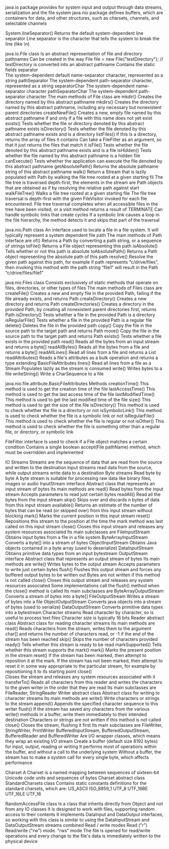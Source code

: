 java.io package provides for system input and output through data streams, serialization and the file system
java.nio package defines buffers, which are containers for data, and other structures, such as charsets, channels, and selectable channels

System.lineSeparator()
  Returns the default system-dependent line separator 
    Line separator is the character that tells the system to break the line (like \n)

java.io.File class
  Is an abstract representation of file and directory pathnames
  Can be created in the way
    File file = new File("testDirectory"); // testDirectory is converted into an abstract pathname
  Contains the static fields
    separator  
      The system-dependent default name-separator character, represented as a string
    pathSeparator
      The system-dependent path-separator character, represented as a string
    separatorChar
      The system-dependent name-separator character
    pathSeparatorChar
      The system-dependent path-separator character
  The main methods of File class are
    mkdir()
      Creates the directory named by this abstract pathname
    mkdirs()
      Creates the directory named by this abstract pathname, including any necessary but nonexistent parent directories
    createNewFile()
      Creates a new, empty file named by this abstract pathname if and only if a file with this name does not yet exist
    exists()
      Tests whether the file or directory denoted by this abstract pathname exists
    isDirectory()
      Tests whether the file denoted by this abstract pathname exists and is a directory
    listFiles()
      If this is a directory, returns the array of files it contains
      Can take a FileFilter as an argument, so that it just returns the files that match it
    isFile()
      Tests whether the file denoted by this abstract pathname exists and is a file
    isHidden()
      Tests whether the file named by this abstract pathname is a hidden file
    canExecute()
      Tests whether the application can execute the file denoted by this abstract pathname
    getAbsolutePath()
      Returns the absolute pathname string of this abstract pathname
    walk()
      Return a Stream that is lazily populated with Path by walking the file tree rooted at a given starting fil
      The file tree is traversed depth-first, 
        the elements in the stream are Path objects that are obtained as if by resolving the relative path against start
    walkFileTree()
      Walks a file tree rooted at a given starting file
      The file tree traversal is depth-first with the given FileVisitor invoked for each file encountered. 
      File tree traversal completes when all accessible files in the tree have been visited, 
        or a visit method returns a result of TERMINATE
      Can handle symbolic links that create cycles
        If a symbolic link causes a loop in the file hierarchy, the method detects it and skips that part of the traversal
        

java.nio.Path class
  An interface used to locate a file in a file system. It will typically represent a system dependent file path
  The main methods of Path interface are
    of()
      Returns a Path by converting a path string, or a sequence of strings
    toFile()
      Returns a File object representing this path
    isAbsolute()
      Tells whether or not this path is absolute
    toAbsolutePath()
      Returns a Path object representing the absolute path of this path
    resolve()
      Resolve the given path against this path, for example
        if path represents “c/drive/files”, then invoking this method with the path string “file1” will result in the Path “c/drive/files/file1”

java.nio.Files class
  Consists exclusively of static methods that operate on files, directories, or other types of files
  The main methods of Files class are
    createFile()
      Creates a new and empty file in the provided Path, failing if the file already exists, and returns Path
    createDirectory()
      Creates a new directory and returns Path
    createDirectories()
      Creates a directory in the provided Path, by creating all nonexistent parent directories first, returns Path
    isDirectory()
      Tests whether a file in the provided Path is a directory
    isRegularFile()
      Tests whether a file in the provided Path is a regular file
    delete()
      Deletes the file in the provided path
    copy()
      Copy the file in the source path to the target path and returns Path
    move()
      Copy the file in the source path to the target path and returns Path
    exists()
      Tests whether a file exists in the provided path
    read()
      Reads all the bytes from an input stream and returns a byte[]
    readAllBytes()
      Reads all the bytes from a file and returns a byte[]
    readAllLines()
      Read all lines from a file and returns a List<String>
    readAttributes()
      Reads a file's attributes as a bulk operation and returns a type extending BasicFileAttributes
    lines()
      Read all lines from a file as a Stream
      Populates lazily as the stream is consumed
    write()
      Writes bytes to a file
    writeString()
      Write a CharSequence to a file

java.nio.file.attribute.BasicFileAttributes
  Methods
    creationTime()
      This method is used to get the creation time of the file
    lastAccessTime()
      This method is used to get the last access time of the file
    lastModifiedTime()
      This method is used to get the last modified time of the file
    size()
      This method is used to get the size of the file
    isDirectory()
      This method is used to check whether the file is a directory or not
    isSymbolicLink()
      This method is used to check whether the file is a symbolic link or not
    isRegularFile()
      This method is used to check whether the file is regular or not
    isOther()
      This method is used to check whether the file is something other than a regular file, or directory, or symbolic link

FileFilter interface
  Is used to check if a File object matches a certain condition
  Contains a single boolean accept(File pathName) method, which must be overridden and implemented

IO Streams
  Streams are the sequence of data that are read from the source and written to the destination
  Input streams read data from the source, while output streams write data to a destination
  Byte streams
    Read byte by byte
    A byte stream is suitable for processing raw data like binary files, images or audio
    InputStream interface
      Abstract class that represents an input stream of bytes
      Its main methods are
        read()
          Read bytes from the input stream
          Accepts parameters to read just certain bytes
        readAll()
          Read all the bytes from the input stream
        skip()
          Skips over and discards n bytes of data from this input stream
        available()
          Returns an estimate of the number of bytes that can be read (or skipped over) from this input stream without blocking
        mark()
          Marks the current position in this input stream
        reset()
          Repositions this stream to the position at the time the mark method was last called on this input stream
        close()
          Closes this input stream and releases any system resources associated
      Its main subclasses are
        FileInputStream
          Obtains input bytes from a file in a file system
        ByteArrayInputStream
          Converts a byte[] into a stream of bytes
        ObjectInputStream
          Obtains Java objects contained in a byte array (used to deserialize)
        DataInputStream
          Obtains primitive data types from an input bytestream
    OutputStream interface
      Abstract class that represents an output stream of bytes
      Its main methods are
        write()
          Writes bytes to the output stream
          Accepts parameters to write just certain bytes
        flush()
          Flushes this output stream and forces any buffered output bytes to be written out
          Bytes are not written if this method is not called
        close()
          Closes this output stream and releases any system resources associated
          Some implementations call the flush() method when the close() method is called
      Its main subclasses are
        ByteArrayOutputStream          
          Converts a stream of bytes into a byte[] 
        FileOutputStream
          Writes a stream of bytes into a file
        ObjectOutputStream
          Converts java objects into a stream of bytes (used to serialize)
        DataOutputStream
          Converts primitive data types into a bytestream
  Character streams
    Read character by character, so is useful to process text files
    Character size is typically 16 bits
    Reader abstract class
      Abstract class for reading character streams 
      Its main methods are
        read()
          Reads characters from the stream, writes them to the argument char[]
            and returns the number of characters read, or -1 if the end of the stream has been reached
        skip()
          Skips the number of characters provided
        ready()
          Tells whether this stream is ready to be read
        markSupported()
          Tells whether this stream supports the mark()
        mark()
          Marks the present position in the stream
        reset()
          If the stream has been marked, then attempt to reposition it at the mark. 
          If the stream has not been marked, then attempt to reset it in some way appropriate to the particular stream, 
            for example by repositioning it to its starting point
        close()    
          Closes the stream and releases any system resources associated with it
        transferTo()
          Reads all characters from this reader and writes the characters to the given writer in the order that they are read
      Its main subclasses are 
        FileReader, StringReader
    Writer abstract class
      Abstract class for writing to character streams
      Its main methods are
        write()
          Write characters or strings to the stream
        append()
          Appends the specified character sequence to this writer
        flush()
          If the stream has saved any characters from the various write() methods in a buffer, 
            write them immediately to their intended destination
          Characters or strings are not written if this method is not called
        close()
          Closes the stream, flushing it first
      Its main subclasses are 
        FileWriter, StringWriter, PrintWriter
  BufferedInputStream, BufferedOutputStream, BufferedReader and BufferedWriter
    Are I/O wrapper classes, which means they wrap an existing I/O stream
    Create a buffer (default size 8192 bytes) for input, output, reading or writing
    It performs most of operations within the buffer, and without a call to the underlying system
    Without a buffer, the stream has to make a system call for every single byte, which affects performance

Charset
  A Charset is a named mapping between sequences of sixteen-bit Unicode code units and sequences of bytes
  Charset abstract class
  StandardCharsets class
    Contains static constants definitions for the standard charsets, which are:
      US_ASCII
      ISO_8859_1
      UTF_8
      UTF_16BE
      UTF_16LE
      UTF_16

RandomAccessFile class
  Is a class that inherits directly from Object and not from any IO classes
  It is designed to work with files, supporting random access to their contents
  It implements DataInput and DataOutput interfaces, 
    so working with this class is similar to using the DataInputStream and DataOutputStream streams combined
  Read / write modes 
    Read ("r") 
    Read/write ("rw") mode. 
    "rws" mode 
      The file is opened for read/write operations and every change to the file's data is immediately written to the physical device